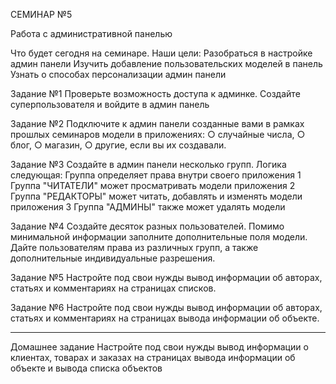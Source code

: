 СЕМИНАР №5

Работа с административной панелью

Что будет сегодня на семинаре.
Наши цели:
    Разобраться в настройке админ панели
    Изучить добавление пользовательских моделей в панель
    Узнать о способах персонализации админ панели

Задание №1
    Проверьте возможность доступа к админке.
    Создайте суперпользователя и войдите в админ панель

Задание №2
    Подключите к админ панели созданные вами в рамках прошлых семинаров модели в приложениях:
        ○ случайные числа,
        ○ блог,
        ○ магазин,
        ○ другие, если вы их создавали.

Задание №3
    Создайте в админ панели несколько групп.
    Логика следующая:
        Группа определяет права внутри своего приложения
        1 Группа "ЧИТАТЕЛИ" может просматривать модели приложения
        2 Группа "РЕДАКТОРЫ" может читать, добавлять и изменять модели приложения
        3 Группа "АДМИНЫ" также может удалять модели

Задание №4
    Создайте десяток разных пользователей.
    Помимо минимальной информации заполните дополнительные поля модели.
    Дайте пользователям права из различных групп, а также дополнительные индивидуальные разрешения.

Задание №5
    Настройте под свои нужды вывод информации об авторах, статьях и комментариях на страницах списков.

Задание №6
    Настройте под свои нужды вывод информации об авторах, статьях и комментариях на страницах вывода
    информации об объекте.

-----------------------------------------------------------------------------------------------------
Домашнее задание
    Настройте под свои нужды вывод информации о клиентах, товарах и заказах
    на страницах вывода информации об объекте и вывода списка объектов